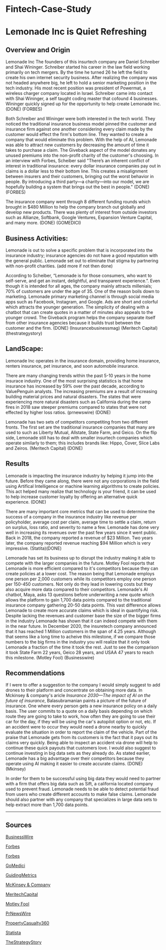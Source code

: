 # Fintech-Case-Study
# Lemonade Inc is Quiet Refreshing

## Overview and Origin
Lemonade Inc
The founders of this insurtech company are Daniel Schreiber and Shai Wininger. Schreiber started his career in the law field working primarily on tech mergers. By the time he turned 26 he left the field to create his own internet security business. After realizing the company was not headed anywhere big, he left to hold a senior marketing position in the tech industry. His most recent position was president of Powermat, a wireless charger company located in Israel. Schreiber came into contact with Shai Wininger, a self taught coding master that cofound 4 businesses. Wininger quickly signed up for the opportunity to help create Lemonade Inc. (DONE) (FORBES)

Both Schreiber and Wininger were both interested in the tech world. They noticed the traditional insurance business model pinned the customer and insurance firm against one another considering every claim made by the customer would effect the firm's bottom line. They wanted to create a company that would eliminate this problem. With the help of AI, Lemonade was able to attract new customers by decreasing the amount of time it takes to purchase a claim. The Giveback aspect of the model donates any unused premiums into the non-profit charity of the customer's choosing. In an interview with Forbes, Scheiber said "There’s an inherent conflict of interest in traditional insurance: every dollar insurance companies pay out in claims is a dollar less to their bottom line. This creates a misalignment between insurers and their customers, bringing out the worst behavior in people. By introducing a third party—a charity—into our model, we are hopefully building a system that brings out the best in people." (DONE) (FORBES)

The insurance company went through 8 different funding rounds which brought in $480 Million to help the company branch out globally and develop new products. There was plenty of interest from outside investors such as Allianze, Softbank, Google Ventures, Expansion Venture Capital, and many more. (DONE) (GOMEDICI)

## Business Activities:
Lemonade is out to solve a specific problem that is incorporated into the insurance industry; insurance agencies do not have a good reputation with the general public. Lemonade set out to eliminate that stigma by partnering with non-profit charities. (add more if not then done)

According to Scheiber, “Lemonade is for those consumers, who want to self-serve, and get an instant, delightful, and transparent experience.”. Even though it is intended for all ages, the company mainly attracts millenials; 70% of customers are under the age of 35. One of the reason boils down to marketing. Lemonade primary marketing channel is through social media apps such as Facebook, Instagram, and Google. Ads are short and colorful which attracts the younger generation. The simplicity of dealing with a chatbot that can create quotes in a matter of minutes also appeals to the younger crowd. The Giveback program helps the company separate itself from other insurance agencies because it builds trust between the customer and the firm. (DONE) (Insurancebusinessmag) (Meritech Capital) (thestrategystory)

## LandScape:
Lemonade Inc operates in the insurance domain, providing home insurance, renters insurance, pet insurance, and soon automobile insurance. 

There are many changing trends within the past 5-10 years in the home insurace industry. One of the most surprising statistics is that home insurance has increased by 59% over the past decade, according to ValuePenguin analysts. The increasing premiums are a result of increasing building material prices and natural disasters. The states that were experiencing more natural disasters such as California during the camp fires in 2018 saw steeper premiums compared to states that were not effected by higher loss ratios. (prnewswire) (DONE)

Lemonade has two sets of competitors competiting from two different fronts. The first set are the traditional insurance companies that many are used to such as Liberty Mutual, Allstate, State Farm, and Geico. On the flip side, Lemonade still has to deal with smaller insurtech companies which operate similarly to them; this includes brands like: Hippo, Cover, Slice Labs and Zeiros. (Meritech Capital) (DONE)
## Results
Lemonade is impacting the insurance industry by helping it jump into the future. Before they came along, there were not any corporations in the field using Artifical Intelligence or machine learning algorithms to create policies. This act helped many realize that technology is your friend, it can be used to help increase customer loyalty by offering an alternative quick experience. (DONE)   

There are many important core metrics that can be used to determine the success of a company in the insurance industry like revenue per policyholder, average cost per claim, average time to settle a claim, return on surplus, loss ratio, and severity to name a few. Lemonade has done very well in increasing its revenues over the past few years since it went public. Back in 2018, the company reported a revenue of $23 Million. Two years later, the company reported revenue reaching $94 Million which is very impressive. (Statita)(DONE)

Lemonade has set its business up to disrupt the industry making it able to compete with the larger companies in the future. Motley Fool reports that Lemonade is more efficient compared to it's competitors because they can create policies at a lower cost. The reason being that Lemonade employs one person per 2,000 customers while its competitors employ one person per 150-450 customers. Not only do they lead in lowering costs but they also acquire more data compared to their competitors. Lemonade's AI chatbot, Maya, asks 13 questions before underwriting a new quote which allows the platform to gain 1,700 data points compared to the traditional insurance company gathering 20-50 data points. This vast difference allows Lemonade to create more accurate claims which is ideal in quantifying risk. Despite lacking the revenues and customer base the size of the bigger firms in the industry Lemonade has shown that it can indeed compete with them in the near future. In December 2020, the insuretech company announced that it has reached 1 Million customers in the span of 4.25 years. Although that seems like a long time to acheive this milestone, if we compare those numbers to the big firms in the industry you will realize that it only took Lemonade a fraction of the time it took the rest. Just to see the comparison it took State Farm 22 years, Geico 28 years, and USAA 47 years to reach this milestone. (Motley Fool) (Businesswire)

## Recommendations
If I were to offer a suggestion to the company I would simply suggest to add drones to their platform and concentrate on obtaining more data. In Mckinsey & company's aricle *Insurance 2030—The impact of AI on the future of insurance*, Balasubramanian paints a picture of the future of insurance. One where every person gets a new insurance policy on a daily basis. The user commits to a quote on a daily basis depending on which route they are going to take to work, how often they are going to use their car for the day, if they will be using the car's autopilot option or not, etc. If an accident were to occur they would need a drone nearby to quickly evaluate the situation in order to report the claim of the vehicle. Part of the praise that Lemonade gets from its customers is the fact that it pays out its claims very quickly. Being able to inspect an accident via drone will help to continue these quick payouts that customers love. I would also suggest to continue investing in big data sets as they already do. As stated earlier, Lemonade has a big advantage over their competitors because they operate using AI making it easier to create accurate claims. (DONE) (Mkinsey)

In order for them to be successful using big data they would need to partner with a firm that offers big data such as Sift, a california located company used to prevent fraud. Lemonade needs to be able to detect potential fraud from users who create different accounts to make false claims. Lemonade should also partner with any company that specializes in large data sets to help extract more than 1,700 data points.

---

## Sources
[BusinessWire](https://www.businesswire.com/news/home/20201231005145/en/Lemonade-Ends-2020-With-Over-One-Million-Active-Customers)

[Forbes](https://www.forbes.com/sites/jeffkauflin/2019/05/02/lemonade-fintech-insurance-unicorn/?sh=18229eef6cde)

[Forbes](https://www.forbes.com/sites/afdhelaziz/2020/03/09/the-power-of-purpose-how-lemonade-is-disrupting-insurance-with-goodness-and-a-new-foundation/?sh=2f304d147288)

[GoMedici](https://gomedici.com/companies/lemonade)

[GuidingMetrics](https://guidingmetrics.com/content/insurance-industrys-18-most-critical-metrics/)

[McKinsey & Company](https://www.mckinsey.com/industries/financial-services/our-insights/insurance-2030-the-impact-of-ai-on-the-future-of-insurance#)

[MeritechCapital](https://www.meritechcapital.com/blog/lemonade-ipo-s-1-breakdown#:~:text=Approximately%2070%25%20of%20customers%20are,to%20annualized%20gross%20written%20premium.)

[Motley Fool](https://www.fool.com/investing/2020/12/10/how-lemonade-could-change-insurance/)

[PrNewsWire](https://www.prnewswire.com/news-releases/homeowners-insurance-premiums-increased-59-over-the-past-decade-valuepenguincom-finds-301070517.html)

[PropertyCasualty360](https://www.propertycasualty360.com/2019/12/09/how-this-decades-tech-changed-the-insurance-industry/)

[Statista](https://www.statista.com/statistics/1190570/total-revenue-lemonade/)

[TheStrategyStory](https://thestrategystory.com/2020/12/20/lemonade-insurance-company/)